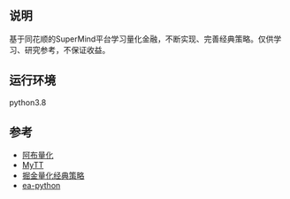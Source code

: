 ## 说明
基于同花顺的SuperMind平台学习量化金融，不断实现、完善经典策略。仅供学习、研究参考，不保证收益。


## 运行环境
python3.8

## 参考
- [阿布量化](https://github.com/bbfamily/abu)
- [MyTT](https://github.com/mpquant/MyTT)
- [掘金量化经典策略](https://www.myquant.cn/docs/python_strategyies/153)
- [ea-python](https://github.com/zhy0313/ea-python)


